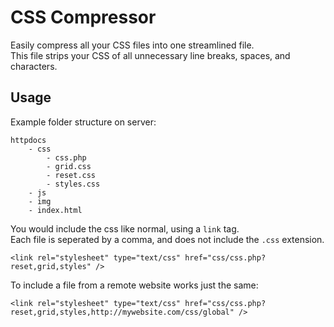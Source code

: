 # CSS Compressor

Easily compress all your CSS files into one streamlined file.  
This file strips your CSS of all unnecessary line breaks, spaces, and characters.

## Usage

Example folder structure on server:

	httpdocs
		- css
			- css.php
			- grid.css
			- reset.css
			- styles.css
		- js
		- img
		- index.html

You would include the css like normal, using a `link` tag.  
Each file is seperated by a comma, and does not include the `.css` extension.

	<link rel="stylesheet" type="text/css" href="css/css.php?reset,grid,styles" />

To include a file from a remote website works just the same:

	<link rel="stylesheet" type="text/css" href="css/css.php?reset,grid,styles,http://mywebsite.com/css/global" />